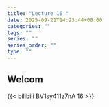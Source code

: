 ```yaml
---
title: "Lecture 16 "
date: 2025-09-21T14:23:44+08:00
categories: ""
tags: ""
series: ""
series_order: ""
type: ""
---
```


## Welcom

{{< bilibili BV1sy411z7nA 16 >}}

